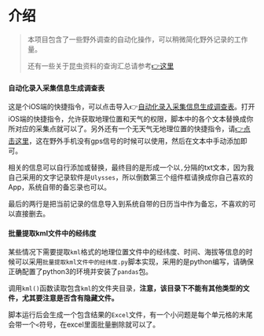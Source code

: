 # 介绍

> 本项目包含了一些野外调查的自动化操作，可以稍微简化野外记录的工作量。
>
> 还有一些关于昆虫资料的查询汇总请参考[👉这里](https://github.com/colordi/InsectsKnowledge)

#### 自动化录入采集信息生成调查表

这是个iOS端的快捷指令，可以点击导入👉[自动化录入采集信息生成调查表](https://www.icloud.com/shortcuts/594da823da824a8791b453e4941eacb7)。打开iOS端的快捷指令，允许获取地理位置和天气的权限，脚本中的各个文本替换成你所对应的采集点就可以了。另外还有一个无天气无地理位置的快捷指令，请[👉点击这里](https://www.icloud.com/shortcuts/dc5b17caee39491a862dfe5ab83d06cb)，这在野外手机没有gps信号的时候可以使用，然后在文本中手动添加即可。

相关的信息可以自行添加或替换，最终目的是形成一个以`,`分隔的txt文本，因为我自己采用的文字记录软件是`Ulysses`，所以倒数第三个组件框请换成你自己喜欢的App，系统自带的备忘录也可以。

最后的两行是把当前记录的信息导入到系统自带的日历当中作为备忘，不喜欢的可以直接删去。

#### 批量提取kml文件中的经纬度

某些情况下需要提取`kml`格式的地理位置文件中的经纬度、时间、海拔等信息的时候可以采用`批量提取kml文件中的经纬度.py`脚本实现，采用的是python编写，请确保正确配置了python3的环境并安装了`pandas`包。

调用`kml()`函数读取包含`kml`的文件夹目录，**注意，该目录下不能有其他类型的文件，尤其要注意是否含有隐藏文件。**

脚本运行后会生成一个包含结果的`Excel`文件，有一个小问题是每个单元格的末尾会带一个`<`符号，在excel里面批量删除就可以了。